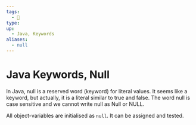 ```yaml
---
tags:
  - 🎱 
type:
up:
  - Java, Keywords
aliases:
  - null
---
```


# Java Keywords, Null

In Java, null is a reserved word (keyword) for literal values. It seems like a keyword, but actually, it is a literal similar to true and false. The word null is case sensitive and we cannot write null as Null or NULL.

All object-variables are initialised as `null`. It can be assigned and tested.
